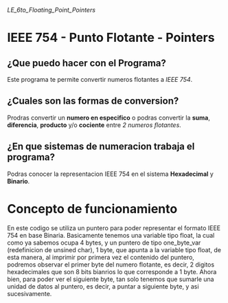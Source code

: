_LE_6to_Floating_Point_Pointers_

# **IEEE 754 - Punto Flotante - Pointers**
 
## ¿Que puedo hacer con el Programa?

Este programa te permite convertir numeros flotantes a *IEEE 754*.

## ¿Cuales son las formas de conversion?

Prodras convertir un **numero en especifico** o podras convertir la **suma**, **diferencia**, **producto** y/o **cociente** entre *2 numeros flotantes*.

## ¿En que sistemas de numeracion trabaja el programa?

Podras conocer la representacion IEEE 754 en el sistema **Hexadecimal** y **Binario**.

# Concepto de funcionamiento

En este codigo se utiliza un puntero para poder representar el formato IEEE 754 en base Binaria. Basicamente tenemos una variable tipo float, la cual como ya sabemos ocupa 4 bytes, y un puntero de tipo one_byte_var (redefinicion de unsined char), 1 byte, que apunta a la variable tipo float, de esta manera, al imprimir por primera vez el contenido del puntero, podremos observar el primer byte del numero flotante, es decir, 2 digitos hexadecimales que son 8 bits bianrios lo que corresponde a 1 byte. Ahora bien, para poder ver el siguiente byte, tan solo tenemos que sumarle una unidad de datos al puntero, es decir, a puntar a siguiente byte, y asi sucesivamente.